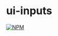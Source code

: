 # ui-inputs

> 

[![NPM](https://img.shields.io/npm/v/ui-inputs.svg)](https://www.npmjs.com/package/@kaltura-path/ui-inputs) 
